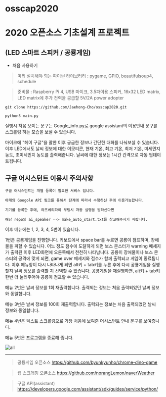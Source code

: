 # osscap2020
2020 오픈소스 기초설계 프로젝트
==================
(LED 스마트 스피커 / 공룡게임)
-----------------

* 처음 사용하기

> 미리 설치해야 되는 파이썬 라이브러리 : pygame, GPIO, beautifulsoup4, schedule

> 준비물 : Raspberry Pi 4, USB 마이크, 3.5파이용 스피커, 16x32 LED matrix, LED matrix에 추가 전력을 공급할 5V/2A power adopter

    git clone https://github.com/Jaehong-Cho/osscap2020.git
  
    python3 main.py
    
실행시 처음 보이는 문구는 Google_info.py로 google assistant의 이용안내 문구를 스크롤링 하는 모습을 보실 수 있습니다.

마이크에 "헤이 구글"을 말한 이후 궁금한 정보나 간단한 대화를 나눠보실 수 있습니다.
이후 LED에서도 날씨 정보에 대한 이모티콘, 현재 기온, 최고 기온, 최저 기온, 미세먼지 농도, 초미세먼지 농도를 출력해줍니다.
날씨에 대한 정보는 1시간 간격으로 자동 업데이트됩니다.

구글 어시스턴트 이용시 주의사항
---------

    구글 어시스턴트는 개별 등록이 필요한 서비스 입니다.
    
    아래의 Googole API 링크를 통해서 단계에 따라서 수행하신 후에 이용가능합니다.
    
    기기를 등록한 후에, 라즈베리파이 부팅시 자동 실행을 원하신다면
    
    해당 repo의 ai_speaker --> make_auto_start.txt를 참고해주시기 바랍니다.

이후 메뉴에는 1, 2, 3, 4, 5번이 있습니다.

1번은 공룡게임을 진행합니다.
키보드에서 space bar를 누르면 공룡이 점프하며, 장애물을 피할 수 있습니다.
어느 정도 점수에 도달하게 되면 보스 몬스터가 warning 메세지가 출력된 이후 LED화면에 오른쪽에서 천천히 나타납니다. 
공룡이 장애물이나 보스 몬스터의 공격에 맞게 되면, game over 메세지와 점수가 함께 출력되고 게임이 종료됩니다.
이후 메뉴창이 다시 나타나게 되면 alt키 + tab키를 누른 후에 다시 공룡게임을 실행할지 날씨 정보를 출력할 지 선택할 수 있습니다.
공룡게임을 재실행하면, alt키 + tab키 한번 더 눌러주어야 공룡이 점프할 수 있습니다. 

메뉴 2번은 날씨 정보를 1회 재출력합니다.
출력되는 정보는 처음 출력되었던 날씨 정보와 동일합니다.

메뉴 3번은 날씨 정보를 100회 재출력합니다.
출력되는 정보는 처음 출력되었던 날씨 정보와 동일합니다.

메뉴 4번은 텍스트 스크롤링으로 가장 처음에 보여준 어시스턴트 안내 문구를 보여줍니다.

메뉴 5번은 프로그램을 종료해 줍니다.

![all](https://user-images.githubusercontent.com/70634938/100569833-9492ab00-3312-11eb-9484-67228aa0d84f.jpg)

----------------------
> 공룡게임 오픈소스 https://github.com/byunkyunho/chrome-dino-game

> 웹 스크래핑 오픈소스 https://github.com/norangLemon/naverWeather

> 구글 API(assistant) https://developers.google.com/assistant/sdk/guides/service/python/
